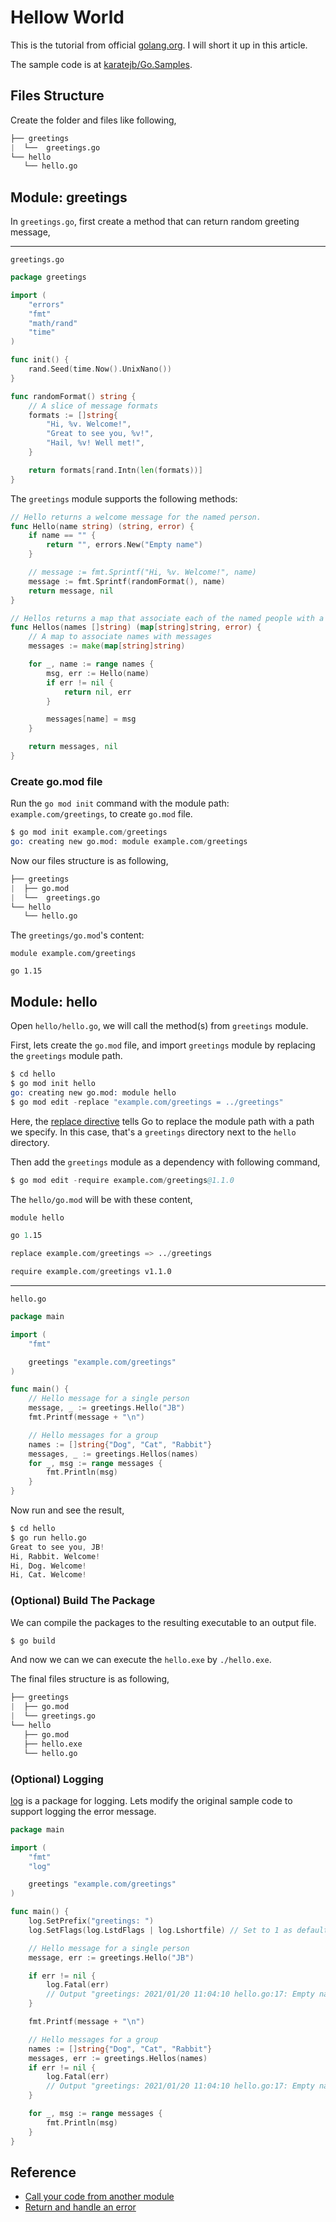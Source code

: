 # Hellow World

This is the tutorial from official [golang.org](https://golang.org/doc/tutorial/create-module).
I will short it up in this article.

The sample code is at [karatejb/Go.Samples]().


## Files Structure

Create the folder and files like following,

```s
├── greetings
|  └──  greetings.go
└── hello
   └── hello.go
```



## Module: greetings

In `greetings.go`, first create a method that can return random greeting message,


---
`greetings.go`

```go
package greetings

import (
	"errors"
	"fmt"
	"math/rand"
	"time"
)

func init() {
	rand.Seed(time.Now().UnixNano())
}

func randomFormat() string {
    // A slice of message formats
	formats := []string{
        "Hi, %v. Welcome!",
		"Great to see you, %v!",
		"Hail, %v! Well met!",
	}

	return formats[rand.Intn(len(formats))]
}
```


The `greetings` module supports the following methods:

```go
// Hello returns a welcome message for the named person.
func Hello(name string) (string, error) {
    if name == "" {
		return "", errors.New("Empty name")
	}

	// message := fmt.Sprintf("Hi, %v. Welcome!", name)
	message := fmt.Sprintf(randomFormat(), name)
	return message, nil
}
```

```go
// Hellos returns a map that associate each of the named people with a greeting message
func Hellos(names []string) (map[string]string, error) {
	// A map to associate names with messages
	messages := make(map[string]string)

	for _, name := range names {
		msg, err := Hello(name)
		if err != nil {
			return nil, err
		}

		messages[name] = msg
	}

	return messages, nil
}
```


### Create go.mod file

Run the `go mod init` command with the module path: `example.com/greetings`, to create `go.mod` file.

```s
$ go mod init example.com/greetings
go: creating new go.mod: module example.com/greetings
```

Now our files structure is as following,

```s
├── greetings
|  ├── go.mod
|  └──  greetings.go
└── hello
   └── hello.go
```

The `greetings/go.mod`'s content:

```
module example.com/greetings

go 1.15
```


## Module: hello

Open `hello/hello.go`, we will call the method(s) from `greetings` module.

First, lets create the `go.mod` file, and import `greetings` module by replacing the `greetings` module path.

```s
$ cd hello
$ go mod init hello
go: creating new go.mod: module hello
$ go mod edit -replace "example.com/greetings = ../greetings"
```

Here, the [replace directive](https://golang.org/ref/mod#tmp_15) tells Go to replace the module path with a path we specify. In this case, that's a `greetings` directory next to the `hello` directory.


Then add the `greetings` module as a dependency with following command,

```s
$ go mod edit -require example.com/greetings@1.1.0
```

The `hello/go.mod` will be with these content,

```s
module hello

go 1.15

replace example.com/greetings => ../greetings

require example.com/greetings v1.1.0
```


---
`hello.go`

```go
package main

import (
	"fmt"

	greetings "example.com/greetings"
)

func main() {
	// Hello message for a single person
	message, _ := greetings.Hello("JB")
	fmt.Printf(message + "\n")

	// Hello messages for a group
	names := []string{"Dog", "Cat", "Rabbit"}
	messages, _ := greetings.Hellos(names)
	for _, msg := range messages {
		fmt.Println(msg)
	}
}
```

Now run and see the result,

```s
$ cd hello
$ go run hello.go
Great to see you, JB!
Hi, Rabbit. Welcome!
Hi, Dog. Welcome!
Hi, Cat. Welcome!
```

### (Optional) Build The Package

We can compile the packages to the resulting executable to an output file.

```s
$ go build
```

And now we can we can execute the `hello.exe` by `./hello.exe`.

The final files structure is as following,

```s
├── greetings
|  ├── go.mod
|  └── greetings.go
└── hello
   ├── go.mod
   ├── hello.exe
   └── hello.go
```


### (Optional) Logging

[log](https://golang.org/pkg/log/) is a package for logging.
Lets modify the original sample code to support logging the error message.

```go
package main

import (
	"fmt"
	"log"

	greetings "example.com/greetings"
)

func main() {
	log.SetPrefix("greetings: ")
	log.SetFlags(log.LstdFlags | log.Lshortfile) // Set to 1 as default format, or use constant flags, see https://golang.org/pkg/log/#pkg-constants

	// Hello message for a single person
	message, err := greetings.Hello("JB")

	if err != nil {
		log.Fatal(err)
		// Output "greetings: 2021/01/20 11:04:10 hello.go:17: Empty name"
	}

	fmt.Printf(message + "\n")

	// Hello messages for a group
	names := []string{"Dog", "Cat", "Rabbit"}
	messages, err := greetings.Hellos(names)
	if err != nil {
		log.Fatal(err)
		// Output "greetings: 2021/01/20 11:04:10 hello.go:17: Empty name"
	}

	for _, msg := range messages {
		fmt.Println(msg)
	}
}
```



## Reference

- [Call your code from another module](https://golang.org/doc/tutorial/call-module-code)
- [Return and handle an error](https://golang.org/doc/tutorial/handle-errors)




